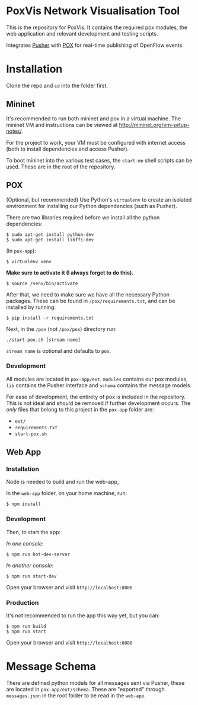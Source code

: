 # PoxVis Network Visualisation Tool

This is the repository for PoxVis. It contains the required pox modules, the web application and relevant development and testing scripts.

Integrates [Pusher](http://pusher.com) with [POX](http://github.com/noxrepo/pox) for real-time publishing of OpenFlow events.

# Installation

Clone the repo and `cd` into the folder first.


## Mininet

It's recommended to run both mininet and pox in a virtual machine. The mininet VM and instructions can be viewed at http://mininet.org/vm-setup-notes/.

For the project to work, your VM must be configured with internet access (both to install dependencies and access Pusher).

To boot mininet into the various test cases, the `start-mn` shell scripts can be used. These are in the root of the repository.

## POX

(Optional, but recommended) Use Python's `virtualenv` to create an isolated environment for installing our Python dependencies (such as Pusher).

There are two libraries required before we install all the python dependencies:

```
$ sudo apt-get install python-dev
$ sudo apt-get install libffi-dev

```

(In `pox-app`):
```
$ virtualenv venv
```

**Make sure to activate it (I always forget to do this).**
```
$ source /venv/bin/activate
```


After that, we need to make sure we have all the necessary Python packages. These can be found in `/pox/requirements.txt`, and can be installed by running:

```
$ pip install -r requirements.txt
```

Next, in the `/pox` (not `/pox/pox`) directory run:
```
./start-pox.sh [stream name]
```

`stream name` is optional and defaults to `pox`.

### Development

All modules are located in `pox-app/ext`. `modules` contains our pox modules, `lib` contains the Pusher interface and `schema` contains the message models.

For ease of development, the entirety of pox is included in the repository. This is not ideal and should be removed if further development occurs. The _only_ files that belong to this project in the `pox-app` folder are:

- `ext/`
- `requirements.txt`
- `start-pox.sh`

## Web App


### Installation

Node is needed to build and run the web-app,

In the `web-app` folder, on your home machine, run:
```
$ npm install
```

### Development

Then, to start the app:

_In one console_:
```
$ npm run hot-dev-server
```

_In another console_:
```
$ npm run start-dev
```

Open your browser and visit `http://localhost:8080`

### Production

It's not recommended to run the app this way yet, but you can:

```
$ npm run build
$ npm run start
```

Open your browser and visit `http://localhost:8080`

# Message Schema

There are defined python models for all messages sent via Pusher, these are located in `pox-app/ext/schema`. These are "exported" through `messages.json` in the root folder to be read in the `web-app`.
